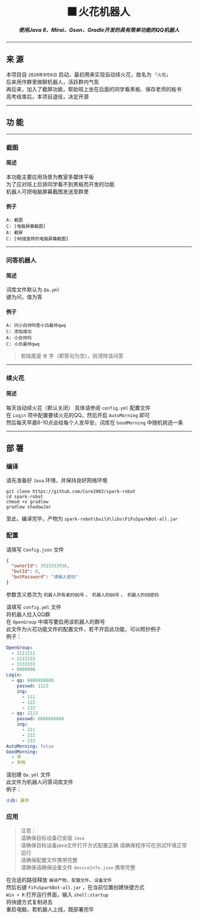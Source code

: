 <h1 align="center">🎆 火花机器人</h1>
<h5 align="center">使用Java 8、Mirai、Gson、Gradle开发的具有简单功能的QQ机器人</h5>

------

## 来 源

本项目自 `2020年9月6日` 启动，最初用来实现自动续火花，故名为 `「火花」`   
后来用作群里做聊机器人，活跃群内气氛  
再后来，加入了截屏功能，帮助班上坐在后面的同学看黑板、保存老师的板书  
高考结束后，本项目退役，决定开源

------

## 功 能

------

### 截图

#### 简述

本功能主要应用场景为教室多媒体平板  
为了应对班上后排同学看不到黑板而开发的功能  
机器人可把电脑屏幕截图发送至群里

#### 例子

```shell
A: 截图
C: [电脑屏幕截图]
A: 截屏
C: [90度旋转的电脑屏幕截图]
```

------

### 问答机器人

#### 简述

词库文件默认为 `Qa.yml`  
键为问，值为答

#### 例子

```shell
A: 问小白帅吗答小白最帅qwq
C: 添加成功
A: 小白帅吗
C: 小白最帅qwq
```

> 若结尾是 `答` 字（即答句为空），则清除该问答

------

### 续火花

#### 简述

每天自动续火花（默认关闭） 具体请参阅 `config.yml` 配置文件  
在 `Login` 项中配置要续火花的QQ，然后开启 `AutoMorning` 即可  
然后每天早晨6-10点会给每个人发早安，词库在 `GoodMorning` 中随机挑选一条  

------

## 部 署
### 编译
请先准备好 `Java` 环境，并保持良好网络环境
```shell
git clone https://github.com/Core2002/spark-robot
cd spark-robot
chmod +x gradlew
gradlew shadowJar
```
至此，编译完毕，产物为 `spark-robot\build\libs\FiFuSparkBot-all.jar`

### 配置

请填写 `Config.json` 文件
```json
{
  "ownerId": 3513353936,
  "botId": 0,
  "botPassword": "请输入密码"
}
```
参数含义依次为 `机器人所有者的QQ号` 、 `机器人的QQ号` 、 `机器人的QQ密码`  

请填写 `config.yml` 文件   
将机器人拉入QQ群  
在 `OpenGroup` 中填写要启用该机器人的群号  
此文件为火花功能文件的配置文件，若不开启此功能，可以照抄例子  
例子：  
```yaml
OpenGroup:
  - 1111111
  - 2222222
  - 3333333
  - 0000000
Login:
  - qq: 8888888888
    passwd: 1123
    ing:
      - 111
      - 122
      - 133
  - qq: 2123
    passwd: 6666666666
    ing:
      - 211
      - 222
      - 233
AutoMorning: false
GoodMorning:
  - 早
  - 早鸭
```
请创建 `Qa.yml` 文件  
此文件为机器人问答词库文件  
例子：
```yaml
小白: 最帅

```

### 应用
> 注意：  
> 请确保目标设备已安装 `Java`  
> 请确保目标设备java文件打开方式配置正确
> 请确保程序可在测试环境正常运行  
> 请确保配置文件携带完整  
> 请确保请确保设备文件 `deviceInfo.json` 携带完整

在合适的路径释放 `编译产物`、`配置文件`、`设备文件`  
然后右键 `FiFuSparkBot-all.jar` ，在当前位置创建快捷方式  
`Win + R` 打开运行界面，输入 `shell:startup`  
将快捷方式复制进去  
重启电脑，若机器人上线，既部署完毕  
